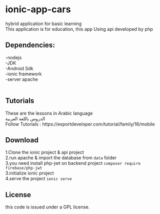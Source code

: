 # ionic-app-cars
hybrid application for basic learning<br>
This application is for education, this app Using api developed by php
<h2>Dependencies:</h2>
-nodejs<br/>
-JDK<br/>
-Android Sdk<br/>
-ionic framework<br/>
-server apache<br/>
<br/>

<h2>Tutorials</h2>
These are the lessons in Arabic language<br/>
الدروس باللغة العربية <br/>
Follow Tutorials : https://exportdeveloper.com/tutorial/family/16/mobile
<h2>Download</h2>
1.Clone the ionic project & api project<br/>
2.run apache & import the database from  <code>data</code> folder<br/>
3.you need install php-jwt on backend project <code>composer require firebase/php-jwt</code><br/>
3.initialize ionic project<br/>
4.serve the project <code>ionic serve</code><br/>

<h2>License</h2>
this code is issued under a GPL license.
